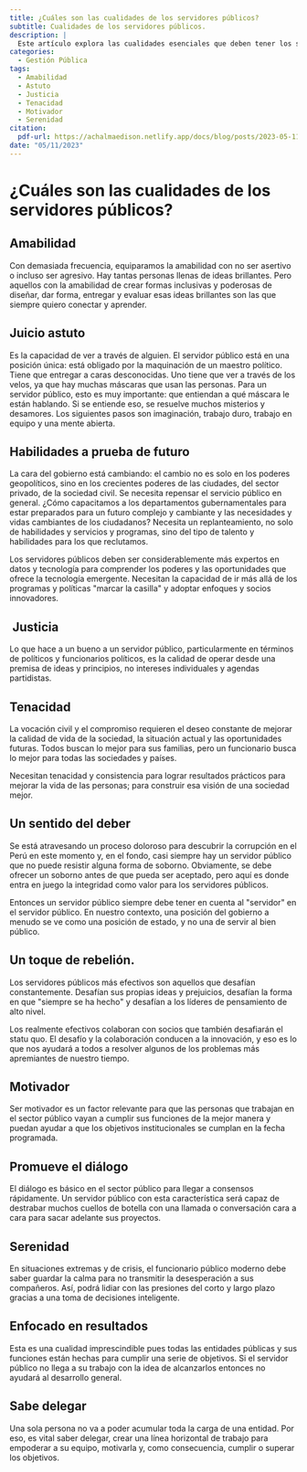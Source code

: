 ```yaml
---
title: ¿Cuáles son las cualidades de los servidores públicos?
subtitle: Cualidades de los servidores públicos.
description: |
  Este artículo explora las cualidades esenciales que deben tener los servidores públicos. Desde la amabilidad hasta la serenidad, cada una de estas características desempeña un papel fundamental en el desempeño efectivo de los servidores públicos.
categories:
  - Gestión Pública
tags:
  - Amabilidad
  - Astuto
  - Justicia
  - Tenacidad
  - Motivador
  - Serenidad
citation:
  pdf-url: https://achalmaedison.netlify.app/docs/blog/posts/2023-05-11-cualidades-servidores-publicos/index.pdf
date: "05/11/2023"
---
```





# ¿Cuáles son las cualidades de los servidores públicos?

## Amabilidad

Con demasiada frecuencia, equiparamos la amabilidad con no ser asertivo o incluso ser agresivo. Hay tantas personas llenas de ideas brillantes. Pero aquellos con la amabilidad de crear formas inclusivas y poderosas de diseñar, dar forma, entregar y evaluar esas ideas brillantes son las que siempre quiero conectar y aprender.

## Juicio astuto

Es la capacidad de ver a través de alguien. El servidor público está en una posición única: está obligado por la maquinación de un maestro político. Tiene que entregar a caras desconocidas. Uno tiene que ver a través de los velos, ya que hay muchas máscaras que usan las personas. Para un servidor público, esto es muy importante: que entiendan a qué máscara le están hablando. Si se entiende eso, se resuelve muchos misterios y desamores. Los siguientes pasos son imaginación, trabajo duro, trabajo en equipo y una mente abierta.

## Habilidades a prueba de futuro

La cara del gobierno está cambiando: el cambio no es solo en los poderes geopolíticos, sino en los crecientes poderes de las ciudades, del sector privado, de la sociedad civil. Se necesita repensar el servicio público en general. ¿Cómo capacitamos a los departamentos gubernamentales para estar preparados para un futuro complejo y cambiante y las necesidades y vidas cambiantes de los ciudadanos? Necesita un replanteamiento, no solo de habilidades y servicios y programas, sino del tipo de talento y habilidades para los que reclutamos.

Los servidores públicos deben ser considerablemente más expertos en datos y tecnología para comprender los poderes y las oportunidades que ofrece la tecnología emergente. Necesitan la capacidad de ir más allá de los programas y políticas "marcar la casilla" y adoptar enfoques y socios innovadores.

##  Justicia

Lo que hace a un bueno a un servidor público, particularmente en términos de políticos y funcionarios políticos, es la calidad de operar desde una premisa de ideas y principios, no intereses individuales y agendas partidistas.

## Tenacidad

La vocación civil y el compromiso requieren el deseo constante de mejorar la calidad de vida de la sociedad, la situación actual y las oportunidades futuras. Todos buscan lo mejor para sus familias, pero un funcionario busca lo mejor para todas las sociedades y países.

Necesitan tenacidad y consistencia para lograr resultados prácticos para mejorar la vida de las personas; para construir esa visión de una sociedad mejor.

## Un sentido del deber

Se está atravesando un proceso doloroso para descubrir la corrupción en el Perú en este momento y, en el fondo, casi siempre hay un servidor público que no puede resistir alguna forma de soborno. Obviamente, se debe ofrecer un soborno antes de que pueda ser aceptado, pero aquí es donde entra en juego la integridad como valor para los servidores públicos.

Entonces un servidor público siempre debe tener en cuenta al "servidor" en el servidor público. En nuestro contexto, una posición del gobierno a menudo se ve como una posición de estado, y no una de servir al bien público.

## Un toque de rebelión.

Los servidores públicos más efectivos son aquellos que desafían constantemente. Desafían sus propias ideas y prejuicios, desafían la forma en que "siempre se ha hecho" y desafían a los líderes de pensamiento de alto nivel.

Los realmente efectivos colaboran con socios que también desafiarán el statu quo. El desafío y la colaboración conducen a la innovación, y eso es lo que nos ayudará a todos a resolver algunos de los problemas más apremiantes de nuestro tiempo.

## Motivador

Ser motivador es un factor relevante para que las personas que trabajan en el sector público vayan a cumplir sus funciones de la mejor manera y puedan ayudar a que los objetivos institucionales se cumplan en la fecha programada.

## Promueve el diálogo

El diálogo es básico en el sector público para llegar a consensos rápidamente. Un servidor público con esta característica será capaz de destrabar muchos cuellos de botella con una llamada o conversación cara a cara para sacar adelante sus proyectos.

## Serenidad

En situaciones extremas y de crisis, el funcionario público moderno debe saber guardar la calma para no transmitir la desesperación a sus compañeros. Así, podrá lidiar con las presiones del corto y largo plazo gracias a una toma de decisiones inteligente.

## Enfocado en resultados

Esta es una cualidad imprescindible pues todas las entidades públicas y sus funciones están hechas para cumplir una serie de objetivos. Si el servidor público no llega a su trabajo con la idea de alcanzarlos entonces no ayudará al desarrollo general.

## Sabe delegar

Una sola persona no va a poder acumular toda la carga de una entidad. Por eso, es vital saber delegar, crear una línea horizontal de trabajo para empoderar a su equipo, motivarla y, como consecuencia, cumplir o superar los objetivos.
